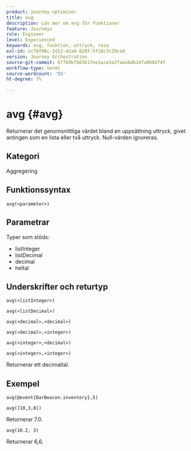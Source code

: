 ```yaml
---
product: journey optimizer
title: avg
description: Läs mer om avg för funktioner
feature: Journeys
role: Engineer
level: Experienced
keywords: avg, funktion, uttryck, resa
exl-id: cc70f90c-2d12-42a0-829f-5f28c3c29cad
version: Journey Orchestration
source-git-commit: 6f7b9bfb65617ee1ace3a2faaebdb24fa068d74f
workflow-type: tm+mt
source-wordcount: '55'
ht-degree: 7%

---
```


# avg {#avg}

Returnerar det genomsnittliga värdet bland en uppsättning uttryck, givet antingen som en lista eller två uttryck. Null-värden ignoreras.


## Kategori

Aggregering

## Funktionssyntax

`avg(<parameter>)`

## Parametrar

Typer som stöds:

* listInteger
* listDecimal
* decimal
* heltal

## Underskrifter och returtyp

`avg(<listInteger>)`

`avg(<listDecimal>)`

`avg(<decimal>,<decimal>)`

`avg(<decimal>,<integer>)`

`avg(<integer>,<decimal>)`

`avg(<integer>,<integer>)`

Returnerar ett decimaltal.

## Exempel

`avg(@event{BarBeacon.inventory},5)`

`avg([10,3,8])`

Returnerar 7.0.

`avg(10.2, 3)`

Returnerar 6,6.
